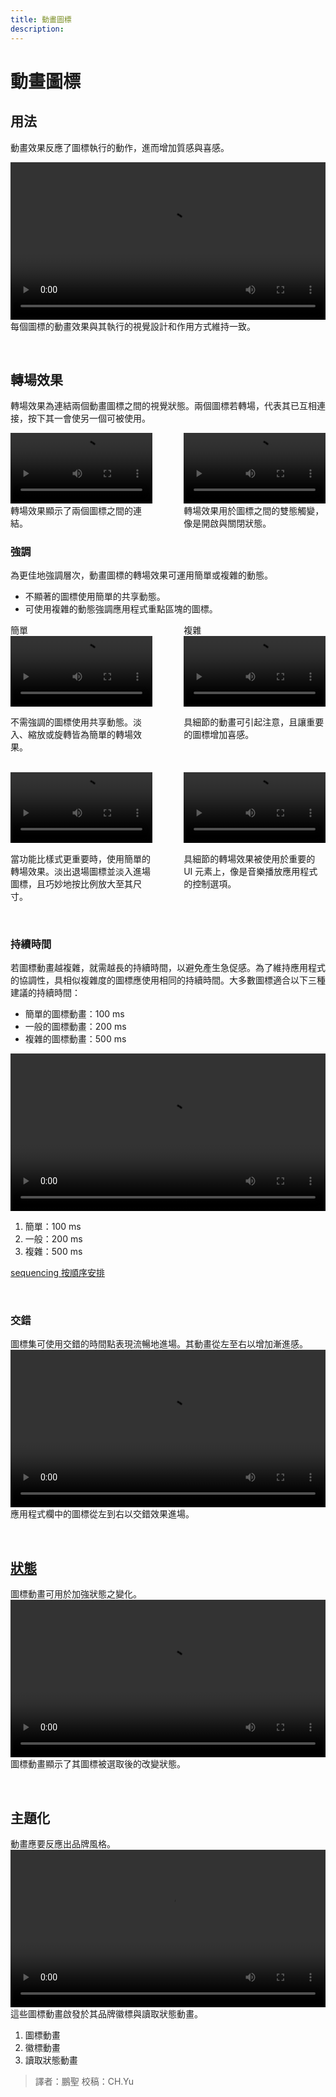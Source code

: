 ```yaml
---
title: 動畫圖標
description: 
---
```


# 動畫圖標

## 用法

動畫效果反應了圖標執行的動作，進而增加質感與喜感。

<video  src="https://kstatic.googleusercontent.com/files/a811ca2f25a1fe411fdc15ab1b18b01015452309e53ffc1ecf0af9d2b3269c04fe2ecee353e846e6377a3fb87d8f08efb38d26d4e60150e6b832c60b0f2ed083" width="100%" controls="" autoplay loop ></video>
每個圖標的動畫效果與其執行的視覺設計和作用方式維持一致。

<br>

## 轉場效果

轉場效果為連結兩個動畫圖標之間的視覺狀態。兩個圖標若轉場，代表其已互相連接，按下其一會使另一個可被使用。

<div style="display: flex; width: 100% ;justify-content:space-between;">
    <div style="width: 45%;">
        <video src="https://kstatic.googleusercontent.com/files/1c1f444f31420f774966da6132d6af666473f9dd5989bbe1cd4777a5bc0f7a13fceb6cb0c08b48074d3ed35ccb9dead6f907fc8451b86a2a8c6ec05f9517c423" width="100%" controls="" loop></video> 
        轉場效果顯示了兩個圖標之間的連結。
    </div>
    <div style="width: 45%;">
        <video  src="https://kstatic.googleusercontent.com/files/64ef7c9dccb37e6fc4fb792a42afda539f89047dfc2709148059edc3587f0e53adf23bde172df9cc8e3bc1a11b1c0789455137e1d81789782b25a4da2d626968" width="100%" controls="" loop></video>
        轉場效果用於圖標之間的雙態觸變，像是開啟與關閉狀態。
    </div>
</div>


### 強調

為更佳地強調層次，動畫圖標的轉場效果可運用簡單或複雜的動態。
* 不顯著的圖標使用簡單的共享動態。
* 可使用複雜的動態強調應用程式重點區塊的圖標。

<div style="display: flex; width: 100% ;justify-content:space-between;">
    <div style="width: 45%;">
        簡單
        <video src="https://kstatic.googleusercontent.com/files/b1f75f6411f22085feac9d957c977d65afc67c4850878bd4f4268f350e3eb3c500f7926fd207ea2c4453222cc6ce76f1ba8dc998c7f63e1bee5c629948d40518" width="100%" controls="" loop></video>
        <p>不需強調的圖標使用共享動態。淡入、縮放或旋轉皆為簡單的轉場效果。</p>
    </div>
    <div style="width: 45%;">
        複雜
        <video  src="https://kstatic.googleusercontent.com/files/d8e87ad8c9615bd5cde59067579d3ee5663ce77017d42f41400173f3583a5ed021d9361491da83dbfb154122ca5c5e6ae157cc39e9c3b06c57ded2f3b4aa2789" width="100%" controls="" loop></video>
        <p>具細節的動畫可引起注意，且讓重要的圖標增加喜感。</p>
    </div>
</div>
<br>
<div style="display: flex; width: 100% ;justify-content:space-between;">
    <div style="width: 45%;">
        <video src="https://kstatic.googleusercontent.com/files/e86e22385fb91637aef5f1c7f452f890b24473b5f59a44d9355662369ae54860c3eaa0034a47c128a287f68660507fab36e0ae47ef46dc3d0ce9d35239efec1e" width="100%" controls="" loop></video>
        <p>當功能比樣式更重要時，使用簡單的轉場效果。淡出退場圖標並淡入進場圖標，且巧妙地按比例放大至其尺寸。</p>
    </div>
    <div style="width: 45%;">
        <video  src="https://kstatic.googleusercontent.com/files/b47527eb82a6bde3f2cfee3cca9a176d0e407388aab2cf7cd92fc6c2238fe7748d00c40d8753a2873f382187ee5b321d04fcf3badf50900de3716006b35e38d4" width="100%" controls="" loop></video>
        <p>具細節的轉場效果被使用於重要的 UI 元素上，像是音樂播放應用程式的控制選項。</p>
    </div>
</div>

<br>

### 持續時間

若圖標動畫越複雜，就需越長的持續時間，以避免產生急促感。為了維持應用程式的協調性，具相似複雜度的圖標應使用相同的持續時間。大多數圖標適合以下三種建議的持續時間：
- 簡單的圖標動畫：100 ms
- 一般的圖標動畫：200 ms
- 複雜的圖標動畫：500 ms

<video src="https://kstatic.googleusercontent.com/files/68ebc17726161521b3f86988d270e432de1f0f6fc9fb2c7a09162439254c8f4ba65057b30ab6fc43bc0b92ba88b08b2ea3c8ea8cc17434e07457c658c5524d67" width="100%" controls="" loop></video> 
1. 簡單：100 ms
1. 一般：200 ms
1. 複雜：500 ms

[sequencing 按順序安排](https://material.io/design/motion/customization.html#applying-customizations)

<br>

### 交錯

圖標集可使用交錯的時間點表現流暢地進場。其動畫從左至右以增加漸進感。
<video  src="https://kstatic.googleusercontent.com/files/9e61ec3708c7307d0914a482ba65047c18d4adb9107d8334944d431dcabb79d6f1da5178a32c44b0ddae2d26b7f8d8f6ed0bf2e5bca60aeaab10ae2f240edef5" width="100%" controls="" loop></video> 
應用程式欄中的圖標從左到右以交錯效果進場。

<br>

## [狀態](https://material.io/design/iconography/animated-icons.html#states)

圖標動畫可用於加強狀態之變化。
<video  src="https://kstatic.googleusercontent.com/files/5bdd63f51834c9f15192f3c4336de67ac092a5576b6ad0463ff359606fb7bfa74842619ae6fc6c05caf5b45778f638371228f6e69c70f20239f2713587b57582" width="100%" controls="" loop></video> 
圖標動畫顯示了其圖標被選取後的改變狀態。

<br>

## 主題化

動畫應要反應出品牌風格。
<video  src="https://kstatic.googleusercontent.com/files/5ce4a056d7c18d4422e3d68f5389fa2117422eafdb475cd0ce999f17890525d2eee74391e49007f7f66edff30b9814e385638f056873ab0c77e144fa9ebae8dc" width="100%" controls="" loop></video> 
這些圖標動畫啟發於其品牌徽標與讀取狀態動畫。
1. 圖標動畫
1. 徽標動畫
1. 讀取狀態動畫


> 譯者：鵬聖 
> 校稿：CH.Yu